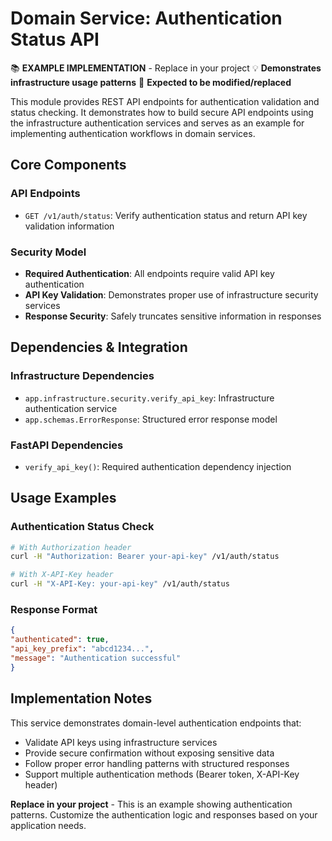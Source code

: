 # Domain Service: Authentication Status API

📚 **EXAMPLE IMPLEMENTATION** - Replace in your project
💡 **Demonstrates infrastructure usage patterns**
🔄 **Expected to be modified/replaced**

This module provides REST API endpoints for authentication validation and status
checking. It demonstrates how to build secure API endpoints using the infrastructure
authentication services and serves as an example for implementing authentication
workflows in domain services.

## Core Components

### API Endpoints
- `GET /v1/auth/status`: Verify authentication status and return API key validation information

### Security Model
- **Required Authentication**: All endpoints require valid API key authentication
- **API Key Validation**: Demonstrates proper use of infrastructure security services
- **Response Security**: Safely truncates sensitive information in responses

## Dependencies & Integration

### Infrastructure Dependencies
- `app.infrastructure.security.verify_api_key`: Infrastructure authentication service
- `app.schemas.ErrorResponse`: Structured error response model

### FastAPI Dependencies
- `verify_api_key()`: Required authentication dependency injection

## Usage Examples

### Authentication Status Check
```bash
# With Authorization header
curl -H "Authorization: Bearer your-api-key" /v1/auth/status

# With X-API-Key header
curl -H "X-API-Key: your-api-key" /v1/auth/status
```

### Response Format
```json
{
"authenticated": true,
"api_key_prefix": "abcd1234...",
"message": "Authentication successful"
}
```

## Implementation Notes

This service demonstrates domain-level authentication endpoints that:
- Validate API keys using infrastructure services
- Provide secure confirmation without exposing sensitive data
- Follow proper error handling patterns with structured responses
- Support multiple authentication methods (Bearer token, X-API-Key header)

**Replace in your project** - This is an example showing authentication patterns.
Customize the authentication logic and responses based on your application needs.
